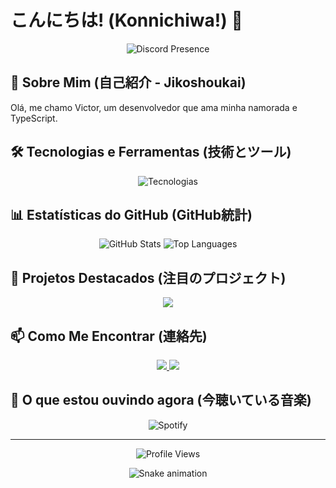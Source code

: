# こんにちは! (Konnichiwa!) 👋

<div align="center">
  <img src="https://lanyard.cnrad.dev/api/936545483378290708" alt="Discord Presence" />
</div>

## 🎌 Sobre Mim (自己紹介 - Jikoshoukai)

Olá, me chamo Victor, um desenvolvedor que ama minha namorada e TypeScript. 

## 🛠️ Tecnologias e Ferramentas (技術とツール)

<div align="center">
  <img src="https://skillicons.dev/icons?i=ts,react,nodejs,git,github,discord&theme=dark" alt="Tecnologias" />
</div>

## 📊 Estatísticas do GitHub (GitHub統計)

<div align="center">
  <img src="https://github-readme-stats.vercel.app/api?username=gethigheasy&show_icons=true&theme=radical" alt="GitHub Stats" />
  <img src="https://github-readme-stats.vercel.app/api/top-langs/?username=gethigheasy&layout=compact&theme=radical" alt="Top Languages" />
</div>

## 🌸 Projetos Destacados (注目のプロジェクト)

<div align="center">
  <a href="https://github.com/gethigheasy/selfbot-data-checker">
    <img src="https://github-readme-stats.vercel.app/api/pin/?username=gethigheasy&repo=selfbot-data-checker&theme=radical" />
  </a>
</div>

## 📫 Como Me Encontrar (連絡先)

<div align="center">
  <a href="https://discord.com/users/936545483378290708">
    <img src="https://img.shields.io/badge/Discord-7289DA?style=for-the-badge&logo=discord&logoColor=white" />
  </a>
  <a href="https://www.linkedin.com/in/vicdeveloper">
    <img src="https://img.shields.io/badge/LinkedIn-0077B5?style=for-the-badge&logo=linkedin&logoColor=white" />
  </a>
</div>

## 🎵 O que estou ouvindo agora (今聴いている音楽)

<div align="center">
  <img src="https://spotify-github-profile.vercel.app/api/view?uid=y5v0agamz7zpk160vla9bwmwv&cover_image=true&theme=novatorem" alt="Spotify" />
</div>

---

<div align="center">
  <img src="https://komarev.com/ghpvc/?username=gethigheasy&label=Profile%20views&color=0e75b6&style=flat" alt="Profile Views" />
</div>

<p align="center">
  <img src="https://github.com/gethigheasy/gethigheasy/raw/output/github-contribution-grid-snake.svg" alt="Snake animation" />
</p> 
